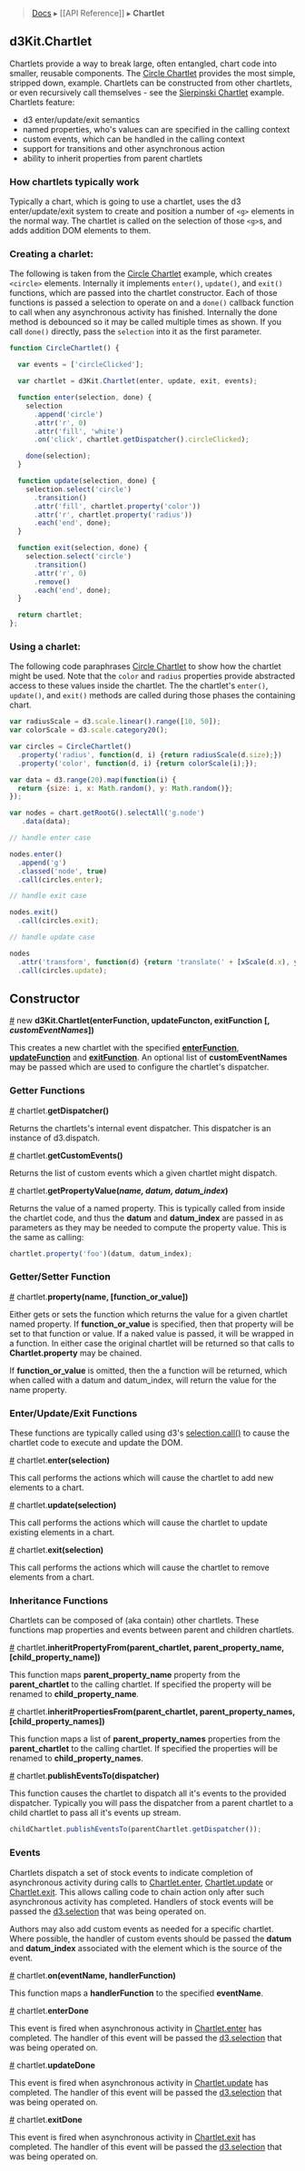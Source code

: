> [Docs](README) ▸ [[API Reference]] ▸ **Chartlet**

## d3Kit.Chartlet

Chartlets provide a way to break large, often entangled, chart code into smaller, reusable components.  The [Circle Chartlet](http://bl.ocks.org/treboresque/0f01e42fb3c9268d7105) provides the most simple, stripped down, example. Chartlets can be constructed from other chartlets, or even recursively call themselves - see the [Sierpinski Chartlet](http://bl.ocks.org/treboresque/28476a3ae1297af52d95) example. Chartlets feature:

* d3 enter/update/exit semantics
* named properties, who's values can are specified in the calling context
* custom events, which can be handled in the calling context
* support for transitions and other asynchronous action
* ability to inherit properties from parent chartlets

### How chartlets typically work

Typically a chart, which is going to use a chartlet, uses the d3 enter/update/exit system to create and position a number of ```<g>``` elements in the normal way.  The chartlet is called on the selection of those ```<g>```s, and adds addition DOM elements to them.

### Creating a charlet:

The following is taken from the [Circle Chartlet](http://bl.ocks.org/treboresque/0f01e42fb3c9268d7105) example, which creates ```<circle>``` elements.  Internally it implements ```enter()```, ```update()```, and ```exit()``` functions, which are passed into the chartlet constructor.  Each of those functions is passed a selection to operate on and a ```done()``` callback function to call when any asynchronous activity has finished.  Internally the done method is debounced so it may be called multiple times as shown.  If you call ```done()``` directly, pass the ```selection``` into it as the first parameter.

```javascript
function CircleChartlet() {

  var events = ['circleClicked'];

  var chartlet = d3Kit.Chartlet(enter, update, exit, events);

  function enter(selection, done) {
    selection
      .append('circle')
      .attr('r', 0)
      .attr('fill', 'white')
      .on('click', chartlet.getDispatcher().circleClicked);

    done(selection);
  }

  function update(selection, done) {
    selection.select('circle')
      .transition()
      .attr('fill', chartlet.property('color'))
      .attr('r', chartlet.property('radius'))
      .each('end', done);
  }

  function exit(selection, done) {
    selection.select('circle')
      .transition()
      .attr('r', 0)
      .remove()
      .each('end', done);
  }

  return chartlet;
};
```

### Using a charlet:

The following code paraphrases [Circle Chartlet](http://bl.ocks.org/treboresque/0f01e42fb3c9268d7105) to show how the chartlet might be used.  Note that the ```color``` and ```radius``` properties provide abstracted access to these values inside the chartlet.  The the chartlet's ```enter()```, ```update()```, and ```exit()``` methods are called during those phases the containing chart.

```javascript
var radiusScale = d3.scale.linear().range([10, 50]);
var colorScale = d3.scale.category20();

var circles = CircleChartlet()
  .property('radius', function(d, i) {return radiusScale(d.size);})
  .property('color', function(d, i) {return colorScale(i);});

var data = d3.range(20).map(function(i) {
  return {size: i, x: Math.random(), y: Math.random()};
});

var nodes = chart.getRootG().selectAll('g.node')
   .data(data);

// handle enter case

nodes.enter()
  .append('g')
  .classed('node', true)
  .call(circles.enter);

// handle exit case

nodes.exit()
  .call(circles.exit);

// handle update case

nodes
  .attr('transform', function(d) {return 'translate(' + [xScale(d.x), yScale(d.y)] + ')';})
  .call(circles.update);
```

## Constructor

<a name="constructor" href="Chartlet#constructor">#</a> new **d3Kit.Chartlet(**enterFunction, updateFuncton, exitFunction [, *customEventNames*]**)**

This creates a new chartlet with the specified **[enterFunction](Chartlet#enter)**,
**[updateFunction](Chartlet#update)** and **[exitFunction](Chartlet#exit)**.  An optional list of **customEventNames** may be passed which are used to configure the chartlet's dispatcher.

### Getter Functions

<a name="getDispatcher" href="Chartlet#getDispatcher">#</a> chartlet.**getDispatcher()**

Returns the chartlets's internal event dispatcher.  This dispatcher is an instance of d3.dispatch.

<a name="getCustomEvents" href="Chartlet#getCustomEvents">#</a> chartlet.**getCustomEvents()**

Returns the list of custom events which a given chartlet might dispatch.

<a name="getPropertyValue" href="Chartlet#getPropertyValue">#</a> chartlet.**getPropertyValue(***name, datum, datum_index***)**

Returns the value of a named property. This is typically called from inside the chartlet code, and thus the **datum** and **datum_index** are passed in as parameters as they may be needed to compute the property value.  This is the same as calling:

```javascript
chartlet.property('foo')(datum, datum_index);
```

### Getter/Setter Function

<a name="property" href="Chartlet#property">#</a> chartlet.**property(**name, [function_or_value]**)**

Either gets or sets the function which returns the value for a given chartlet named property.  If **function_or_value** is specified, then that property will be set to that function or value.  If a naked value is passed, it will be wrapped in a function.  In either case the original chartlet will be returned so that calls to **Chartlet.property** may be chained.

If **function_or_value** is omitted, then the a function will be returned, which  when called with a datum and datum_index, will return the value for the name property.

### Enter/Update/Exit Functions

These functions are typically called using d3's [selection.call()](https://github.com/mbostock/d3/wiki/Selections#call) to cause the chartlet code to execute and update the DOM.

<a name="enter" href="Chartlet#enter">#</a> chartlet.**enter(**selection**)**

This call performs the actions which will cause the chartlet to add new elements to a chart.

<a name="update" href="Chartlet#update">#</a> chartlet.**update(**selection**)**

This call performs the actions which will cause the chartlet to update existing elements in a chart.

<a name="exit" href="Chartlet#exit">#</a> chartlet.**exit(**selection**)**

This call performs the actions which will cause the chartlet to remove elements from a chart.

### Inheritance Functions

Chartlets can be composed of (aka contain) other chartlets.  These functions map properties and events between parent and children chartlets.

<a name="inheritPropertyFrom" href="Chartlet#inheritPropertyFrom">#</a> chartlet.**inheritPropertyFrom(**parent_chartlet, parent_property_name, [child_property_name]**)**

This function maps **parent_property_name** property from the **parent_chartlet** to the calling chartlet. If specified the property will be renamed to **child_property_name**.

<a name="inheritPropertiesFrom" href="Chartlet#inheritPropertiesFrom">#</a> chartlet.**inheritPropertiesFrom(**parent_chartlet, parent_property_names, [child_property_names]**)**

This function maps a list of **parent_property_names** properties from the **parent_chartlet** to the calling chartlet. If specified the properties will be renamed to **child_property_names**.

<a name="publishEventsTo" href="Chartlet#publishEventsTo">#</a> chartlet.**publishEventsTo(**dispatcher**)**

This function causes the chartlet to dispatch all it's events to the provided dispatcher. Typically you will pass the dispatcher from a parent chartlet to a child chartlet to pass all it's events up stream.

```javascript
childChartlet.publishEventsTo(parentChartlet.getDispatcher());
```

### Events

Chartlets dispatch a set of stock events to indicate completion of asynchronous activity during calls to [Chartlet.enter](Chartlet#enter), [Chartlet.update](Chartlet#update) or [Chartlet.exit](Chartlet#exit).  This allows calling code to chain action only after such asynchronous activity has completed.  Handlers of stock events will be passed the [d3.selection](https://github.com/mbostock/d3/wiki/Selections) that was being operated on.

Authors may also add custom events as needed for a specific chartlet.  Where possible, the handler of custom events should be passed the **datum** and **datum_index** associated with the element which is the source of the event.

<a name="on" href="Chartlet#on">#</a> chartlet.**on(**eventName, handlerFunction**)**

This function maps a **handlerFunction** to the specified **eventName**.

<a name="enterDone" href="Chartlet#enterDone">#</a> chartlet.**enterDone**

This event is fired when asynchronous activity in [Chartlet.enter](Chartlet#enter) has completed.  The handler of this event will be passed the [d3.selection](https://github.com/mbostock/d3/wiki/Selections) that was being operated on.

<a name="updateDone" href="Chartlet#updateDone">#</a> chartlet.**updateDone**

This event is fired when asynchronous activity in [Chartlet.update](Chartlet#update) has completed.  The handler of this event will be passed the [d3.selection](https://github.com/mbostock/d3/wiki/Selections) that was being operated on.

<a name="exitDone" href="Chartlet#exitDone">#</a> chartlet.**exitDone**

This event is fired when asynchronous activity in [Chartlet.exit](Chartlet#exit) has completed.  The handler of this event will be passed the [d3.selection](https://github.com/mbostock/d3/wiki/Selections) that was being operated on.